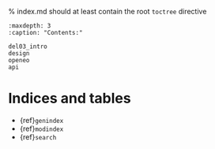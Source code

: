



% index.md should at least contain the root `toctree` directive

```{toctree}
:maxdepth: 3
:caption: "Contents:"

del03_intro
design
openeo
api

```


Indices and tables
==================

* {ref}`genindex`
* {ref}`modindex`
* {ref}`search`
